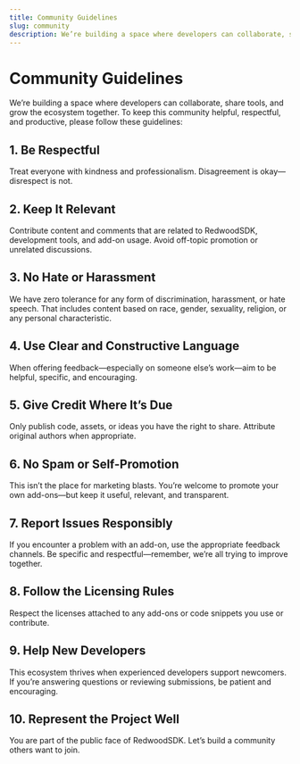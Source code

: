 ```yaml
---
title: Community Guidelines
slug: community
description: We’re building a space where developers can collaborate, share tools, and grow the ecosystem together. To keep this community helpful, respectful, and productive, please follow our guidelines.
---
```


# Community Guidelines

We’re building a space where developers can collaborate, share tools, and grow the ecosystem together. To keep this community helpful, respectful, and productive, please follow these guidelines:

## 1. Be Respectful

Treat everyone with kindness and professionalism. Disagreement is okay—disrespect is not.

## 2. Keep It Relevant

Contribute content and comments that are related to RedwoodSDK, development tools, and add-on usage. Avoid off-topic promotion or unrelated discussions.

## 3. No Hate or Harassment

We have zero tolerance for any form of discrimination, harassment, or hate speech. That includes content based on race, gender, sexuality, religion, or any personal characteristic.

## 4. Use Clear and Constructive Language

When offering feedback—especially on someone else’s work—aim to be helpful, specific, and encouraging.

## 5. Give Credit Where It’s Due

Only publish code, assets, or ideas you have the right to share. Attribute original authors when appropriate.

## 6. No Spam or Self-Promotion

This isn’t the place for marketing blasts. You’re welcome to promote your own add-ons—but keep it useful, relevant, and transparent.

## 7. Report Issues Responsibly

If you encounter a problem with an add-on, use the appropriate feedback channels. Be specific and respectful—remember, we’re all trying to improve together.

## 8. Follow the Licensing Rules

Respect the licenses attached to any add-ons or code snippets you use or contribute.

## 9. Help New Developers

This ecosystem thrives when experienced developers support newcomers. If you’re answering questions or reviewing submissions, be patient and encouraging.

## 10. Represent the Project Well

You are part of the public face of RedwoodSDK. Let’s build a community others want to join.
